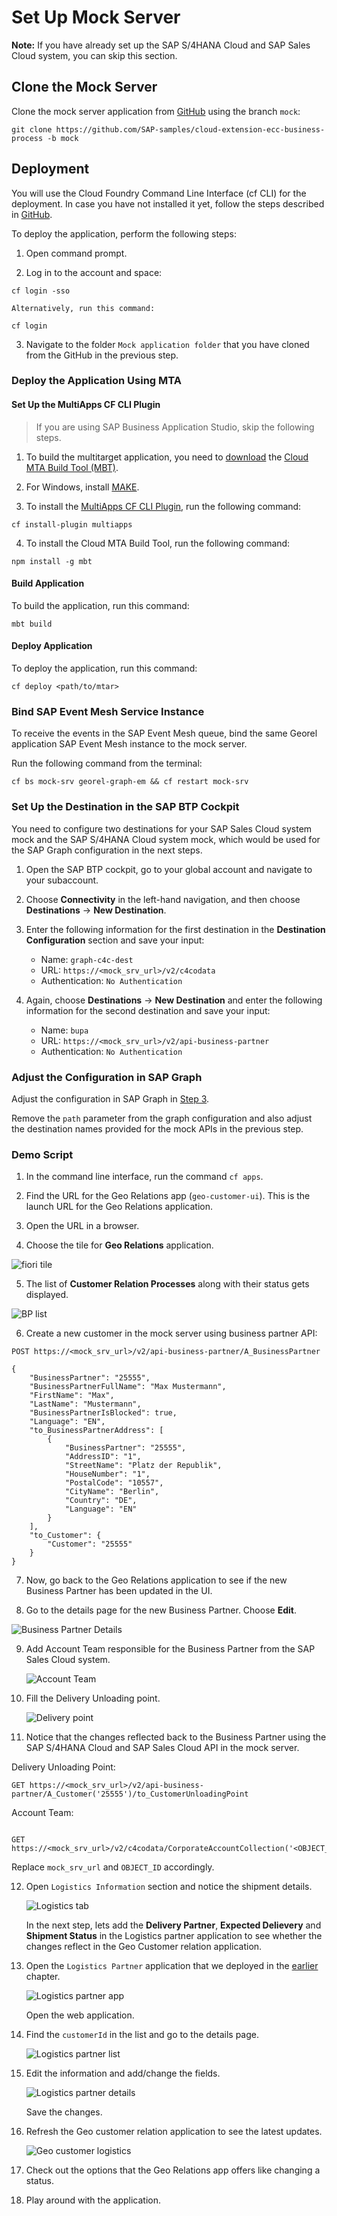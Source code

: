 # Set Up Mock Server

**Note:** If you have already set up the SAP S/4HANA Cloud and SAP Sales Cloud system, you can skip this section.

## Clone the Mock Server

Clone the mock server application from [GitHub](https://github.com/SAP-samples/cloud-extension-ecc-business-process) using the branch `mock`:

```
git clone https://github.com/SAP-samples/cloud-extension-ecc-business-process -b mock
```

## Deployment

You will use the Cloud Foundry Command Line Interface (cf CLI) for the deployment. In case you have not installed it yet, follow the steps described in [GitHub](https://github.com/cloudfoundry/cli#downloads).

To deploy the application, perform the following steps:

1. Open command prompt.

2. Log in to the account and space:

```
cf login -sso
```

    Alternatively, run this command:

```
cf login
```

3. Navigate to the folder `Mock application folder` that you have cloned from the GitHub in the previous step.

### Deploy the Application Using MTA

#### Set Up the MultiApps CF CLI Plugin

> If you are using SAP Business Application Studio, skip the following steps. 

1. To build the multitarget application, you need to [download](https://sap.github.io/cloud-mta-build-tool/download/) the [Cloud MTA Build Tool (MBT)](https://sap.github.io/cloud-mta-build-tool/).

2. For Windows, install [MAKE](https://www.gnu.org/software/make/).

3. To install the [MultiApps CF CLI Plugin](https://github.com/cloudfoundry-incubator/multiapps-cli-plugin), run the following command: 

`cf install-plugin multiapps`

4. To install the Cloud MTA Build Tool, run the following command: 

`npm install -g mbt`


#### Build Application

To build the application, run this command: 

```
mbt build
```

#### Deploy Application

To deploy the application, run this command: 

```
cf deploy <path/to/mtar>
```

### Bind SAP Event Mesh Service Instance

To receive the events in the SAP Event Mesh queue, bind the same Georel application SAP Event Mesh instance to the mock server.

Run the following command from the terminal:

`cf bs mock-srv georel-graph-em && cf restart mock-srv`

### Set Up the Destination in the SAP BTP Cockpit

You need to configure two destinations for your SAP Sales Cloud system mock and the SAP S/4HANA Cloud system mock, which would be used for the SAP Graph configuration in the next steps.

1. Open the SAP BTP cockpit, go to your global account and navigate to your subaccount.

2. Choose **Connectivity** in the left-hand navigation, and then choose **Destinations** &rarr; **New Destination**.

3. Enter the following information for the first destination in the **Destination Configuration** section and save your input:

    - Name: `graph-c4c-dest`
    - URL: `https://<mock_srv_url>/v2/c4codata`
    - Authentication: `No Authentication`

4. Again, choose **Destinations** &rarr; **New Destination** and enter the following information for the second destination and save your input:

    - Name: `bupa`
    - URL: `https://<mock_srv_url>/v2/api-business-partner`
    - Authentication: `No Authentication`

### Adjust the Configuration in SAP Graph

Adjust the configuration in SAP Graph in [Step 3](../Set%20Up%20SAP%20Graph/README.md#sap-graph-configuration).

Remove the `path` parameter from the graph configuration and also adjust the destination names provided for the mock APIs in the previous step.

### Demo Script

1. In the command line interface, run the command `cf apps`.

2. Find the URL for the Geo Relations app (`geo-customer-ui`). This is the launch URL for the Geo Relations application.

3. Open the URL in a browser.

4. Choose the tile for **Geo Relations** application.

![fiori tile](../Execute%20Example%20Scenario/images/1.png)

5. The list of **Customer Relation Processes** along with their status gets displayed.

![BP list](../Execute%20Example%20Scenario/images/2.png)

6. Create a new customer in the mock server using business partner API:

```
POST https://<mock_srv_url>/v2/api-business-partner/A_BusinessPartner

{
    "BusinessPartner": "25555",
    "BusinessPartnerFullName": "Max Mustermann",
    "FirstName": "Max",
    "LastName": "Mustermann",
    "BusinessPartnerIsBlocked": true,
    "Language": "EN",
    "to_BusinessPartnerAddress": [
        {
            "BusinessPartner": "25555",
            "AddressID": "1",
            "StreetName": "Platz der Republik",
            "HouseNumber": "1",
            "PostalCode": "10557",
            "CityName": "Berlin",
            "Country": "DE",
            "Language": "EN"
        }
    ],
    "to_Customer": {
        "Customer": "25555"
    }
}
```

7. Now, go back to the Geo Relations application to see if the new Business Partner has been updated in the UI.

8. Go to the details page for the new Business Partner. Choose **Edit**.

![Business Partner Details](../Execute%20Example%20Scenario/images/4.png)

9. Add Account Team responsible for the Business Partner from the SAP Sales Cloud system.

    ![Account Team](../Execute%20Example%20Scenario/images/5.png)

10. Fill the Delivery Unloading point.

    ![Delivery point](../Execute%20Example%20Scenario/images/6.png)

11. Notice that the changes reflected back to the Business Partner using the SAP S/4HANA Cloud and SAP Sales Cloud API in the mock server.

Delivery Unloading Point:

```
GET https://<mock_srv_url>/v2/api-business-partner/A_Customer('25555')/to_CustomerUnloadingPoint

```

Account Team:

```

GET https://<mock_srv_url>/v2/c4codata/CorporateAccountCollection('<OBJECT_ID>')/CorporateAccountTeam

```

Replace `mock_srv_url` and `OBJECT_ID` accordingly.

12. Open `Logistics Information` section and notice the shipment details.

    ![Logistics tab](./images/9.png)

    In the next step, lets add the **Delivery Partner**, **Expected Delievery** and **Shipment Status** in the Logistics partner application to see whether the changes reflect in the Geo Customer relation application.

13. Open the `Logistics Partner` application that we deployed in the [earlier](../Set%20Up%20Logistics%20Partner%20app%20/README.md) chapter.

    ![Logistics partner app](./images/10.png)

    Open the web application.

14. Find the `customerId` in the list and go to the details page.

    ![Logistics partner list](./images/11.png)

15. Edit the information and add/change the fields.

    ![Logistics partner details](./images/12.png)

    Save the changes.

16. Refresh the Geo customer relation application to see the latest updates.

    ![Geo customer logistics](./images/13.png)

17. Check out the options that the Geo Relations app offers like changing a status.

18. Play around with the application.
